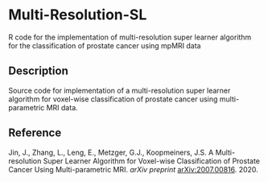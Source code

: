 # Multi-Resolution-SL
R code for the implementation of multi-resolution super learner algorithm for the classification of prostate cancer using mpMRI data

## Description
Source code for implementation of a multi-resolution super learner algorithm for voxel-wise classification of prostate cancer using multi-parametric MRI data.

## Reference

Jin, J., Zhang, L., Leng, E., Metzger, G.J., Koopmeiners, J.S. A Multi-resolution Super Learner Algorithm for Voxel-wise Classification of Prostate Cancer Using Multi-parametric MRI. *arXiv preprint* [arXiv:2007.00816](https://arxiv.org/abs/2007.00816). 2020.


